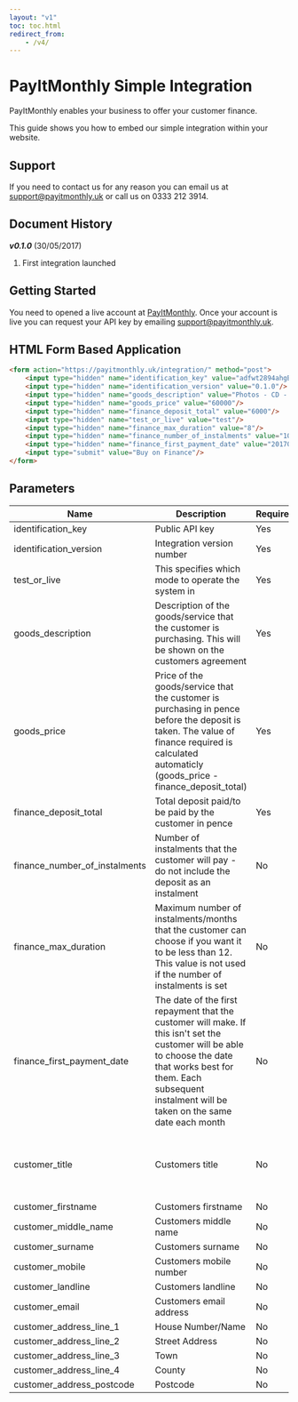 ```yaml
---
layout: "v1"
toc: toc.html
redirect_from:
    - /v4/
---
```


# PayItMonthly Simple Integration

PayItMonthly enables your business to offer your customer finance. 

This guide shows you how to embed our simple integration within your website.

## Support

If you need to contact us for any reason you can email us at [support@payitmonthly.uk](mailto:support@payitmonthly.uk) or call us on 0333 212 3914.

## Document History

***v0.1.0*** (30/05/2017)

1. First integration launched

## Getting Started

You need to opened a live account at [PayItMonthly](https://payitmonthly.uk). Once your account is live you can request your API key by emailing [support@payitmonthly.uk](mailto:support@payitmonthly.uk).

## HTML Form Based Application

```markdown
<form action="https://payitmonthly.uk/integration/" method="post"> 
    <input type="hidden" name="identification_key" value="adfwt2894ahgBUDSFOHE8we9"/>
    <input type="hidden" name="identification_version" value="0.1.0"/>
    <input type="hidden" name="goods_description" value="Photos - CD - Gold Package"/> 
    <input type="hidden" name="goods_price" value="60000"/> 
    <input type="hidden" name="finance_deposit_total" value="6000"/> 
    <input type="hidden" name="test_or_live" value="test"/>
    <input type="hidden" name="finance_max_duration" value="8"/>
    <input type="hidden" name="finance_number_of_instalments" value="10"/>
    <input type="hidden" name="finance_first_payment_date" value="20170720"/>
    <input type="submit" value="Buy on Finance"/> 
</form>
```

## Parameters

Name | Description | Required | Type | Validation
-----|-------------|----------|------|-----------
identification_key | Public API key | Yes | string | 
identification_version | Integration version number | Yes | string |
test_or_live | This specifies which mode to operate the system in | Yes | string | test' or 'live'
goods_description | Description of the goods/service that the customer is purchasing. This will be shown on the customers agreement | Yes | string | 
goods_price | Price of the goods/service that the customer is purchasing in pence before the deposit is taken. The value of finance required is calculated automaticly (goods_price - finance_deposit_total) | Yes | int | Positive integer
finance_deposit_total | Total deposit paid/to be paid by the customer in pence | Yes | int | Positive integer
finance_number_of_instalments | Number of instalments that the customer will pay - do not include the deposit as an instalment | No | int | Between 1-12
finance_max_duration | Maximum number of instalments/months that the customer can choose if you want it to be less than 12. This value is not used if the number of instalments is set | No | int | Between 1-12
finance_first_payment_date | The date of the first repayment that the customer will make. If this isn't set the customer will be able to choose the date that works best for them. Each subsequent instalment will be taken on the same date each month | No | ISO 8601 | Minimum of 7 and maximum of 60 days in the future
customer_title | Customers title | No | string | Either 'Mr.', 'Mrs.', 'Miss.', 'Ms.' or 'Dr.'
customer_firstname | Customers firstname | No | string | 
customer_middle_name | Customers middle name | No | string | 
customer_surname | Customers surname | No | string | 
customer_mobile | Customers mobile number | No | string | 
customer_landline | Customers landline | No | string | 
customer_email | Customers email address | No | string | 
customer_address_line_1 | House Number/Name | No | string | 
customer_address_line_2 | Street Address | No | string | 
customer_address_line_3 | Town | No | string | 
customer_address_line_4 | County | No | string | 
customer_address_postcode | Postcode | No | string | 
